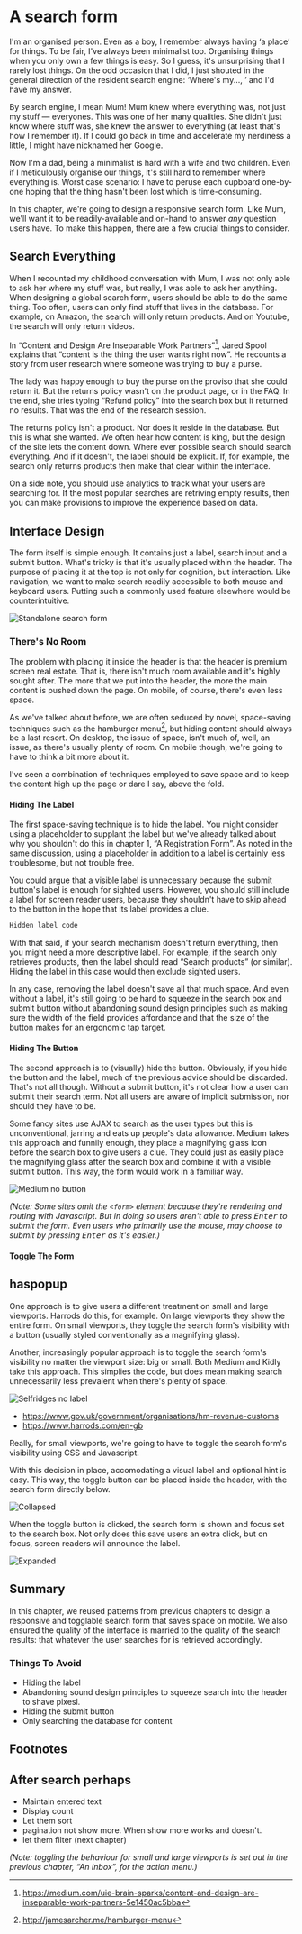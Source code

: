 # A search form

I'm an organised person. Even as a boy, I remember always having ‘a place’ for things. To be fair, I've always been minimalist too. Organising things when you only own a few things is easy. So I guess, it's unsurprising that I rarely lost things. On the odd occasion that I did, I just shouted in the general direction of the resident search engine: ‘Where's my..., ’ and I'd have my answer.

By search engine, I mean Mum! Mum knew where everything was, not just my stuff — everyones. This was one of her many qualities. She didn't just know where stuff was, she knew the answer to everything (at least that's how I remember it). If I could go back in time and accelerate my nerdiness a little, I might have nicknamed her Google.

Now I'm a dad, being a minimalist is hard with a wife and two children. Even if I meticulously organise our things, it's still hard to remember where everything is. Worst case scenario: I have to peruse each cupboard one-by-one hoping that the thing hasn't been lost which is time-consuming.

In this chapter, we're going to design a responsive search form. Like Mum, we'll want it to be readily-available and on-hand to answer *any* question users have. To make this happen, there are a few crucial things to consider.

## Search Everything

When I recounted my childhood conversation with Mum, I was not only able to ask her where my stuff was, but really, I was able to ask her anything. When designing a global search form, users should be able to do the same thing. Too often, users can only find stuff that lives in the database. For example, on Amazon, the search will only return products. And on Youtube, the search will only return videos.

In “Content and Design Are Inseparable Work Partners”[^1], Jared Spool explains that “content is the thing the user wants right now”. He recounts a story from user research where someone was trying to buy a purse. 

The lady was happy enough to buy the purse on the proviso that she could return it. But the returns policy wasn't on the product page, or in the FAQ. In the end, she tries typing “Refund policy” into the search box but it returned no results. That was the end of the research session.

The returns policy isn't a product. Nor does it reside in the database. But this is what she wanted. We often hear how content is king, but the design of the site lets the content down. Where ever possible search should search everything. And if it doesn't, the label should be explicit. If, for example, the search only returns products then make that clear within the interface.

On a side note, you should use analytics to track what your users are searching for. If the most popular searches are retriving empty results, then you can make provisions to improve the experience based on data.

## Interface Design

The form itself is simple enough. It contains just a label, search input and a submit button. What's tricky is that it's usually placed within the header. The purpose of placing it at the top is not only for cognition, but interaction. Like navigation, we want to make search readily accessible to both mouse and keyboard users. Putting such a commonly used feature elsewhere would be counterintuitive.

![Standalone search form](.)

### There's No Room

The problem with placing it inside the header is that the header is premium screen real estate. That is, there isn't much room available and it's highly sought after. The more that we put into the header, the more the main content is pushed down the page. On mobile, of course, there's even less space.

As we've talked about before, we are often seduced by novel, space-saving techniques such as the hamburger menu[^2], but hiding content should always be a last resort. On desktop, the issue of space, isn't much of, well, an issue, as there's usually plenty of room. On mobile though, we're going to have to think a bit more about it.

I've seen a combination of techniques employed to save space and to keep the content high up the page or dare I say, above the fold.

#### Hiding The Label

The first space-saving technique is to hide the label. You might consider using a placeholder to supplant the label but we've already talked about why you shouldn't do this in chapter 1, “A Registration Form”. As noted in the same discussion, using a placeholder in addition to a label is certainly less troublesome, but not trouble free.

You could argue that a visible label is unnecessary because the submit button's label is enough for sighted users. However, you should still include a label for screen reader users, because they shouldn't have to skip ahead to the button in the hope that its label provides a clue.

```HTML
Hidden label code
```

With that said, if your search mechanism doesn't return everything, then you might need a more descriptive label. For example, if the search only retrieves products, then the label should read “Search products” (or similar). Hiding the label in this case would then exclude sighted users.

In any case, removing the label doesn't save all that much space. And even without a label, it's still going to be hard to squeeze in the search box and submit button without abandoning sound design principles such as making sure the width of the field provides affordance and that the size of the button makes for an ergonomic tap target.

#### Hiding The Button

The second approach is to (visually) hide the button. Obviously, if you hide the button and the label, much of the previous advice should be discarded. That's not all though. Without a submit button, it's not clear how a user can submit their search term. Not all users are aware of implicit submission, nor should they have to be.

Some fancy sites use AJAX to search as the user types but this is unconventional, jarring and eats up people's data allowance. Medium takes this approach and funnily enough, they place a magnifying glass icon before the search box to give users a clue. They could just as easily place the magnifying glass after the search box and combine it with a visible submit button. This way, the form would work in a familiar way.

![Medium no button](.)

*(Note: Some sites omit the `<form>` element because they're rendering and routing with Javascript. But in doing so users aren't able to press <kbd>Enter</kbd> to submit the form. Even users who primarily use the mouse, may choose to submit by pressing <kbd>Enter</kbd> as it's easier.)*

#### Toggle The Form

haspopup
---

One approach is to give users a different treatment on small and large viewports. Harrods do this, for example. On large viewports they show the entire form. On small viewports, they toggle the search form's visibility with a button (usually styled conventionally as a magnifying glass).

Another, increasingly popular approach is to toggle the search form's visibility no matter the viewport size: big or small. Both Medium and Kidly take this approach. This simplies the code, but does mean making search unnecessarily less prevalent when there's plenty of space. 

![Selfridges no label](.)
- https://www.gov.uk/government/organisations/hm-revenue-customs
- https://www.harrods.com/en-gb

Really, for small viewports, we're going to have to toggle the search form's visibility using CSS and Javascript.

With this decision in place, accomodating a visual label and optional hint is easy. This way, the toggle button can be placed inside the header, with the search form directly below.

![Collapsed](.)

When the toggle button is clicked, the search form is shown and focus set to the search box. Not only does this save users an extra click, but on focus, screen readers will announce the label.

![Expanded](.)

## Summary

In this chapter, we reused patterns from previous chapters to design a responsive and togglable search form that saves space on mobile. We also ensured the quality of the interface is married to the quality of the search results: that whatever the user searches for is retrieved accordingly.

### Things To Avoid

- Hiding the label
- Abandoning sound design principles to squeeze search into the header to shave pixesl.
- Hiding the submit button
- Only searching the database for content

## Footnotes

[^1]: https://medium.com/uie-brain-sparks/content-and-design-are-inseparable-work-partners-5e1450ac5bba
[^2]: http://jamesarcher.me/hamburger-menu

## After search perhaps

- Maintain entered text
- Display count
- ‎Let them sort
- ‎pagination not show more. When show more works and doesn't.
- ‎let them filter (next chapter)

 *(Note: toggling the behaviour for small and large viewports is set out in the previous chapter, “An Inbox”, for the action menu.)*
